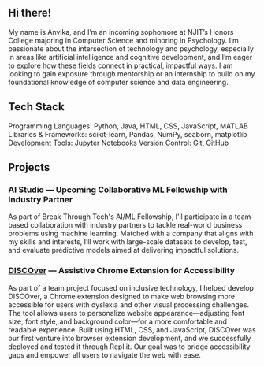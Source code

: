## Hi there!

My name is Anvika, and I’m an incoming sophomore at NJIT’s Honors College majoring in Computer Science and minoring in Psychology. I’m passionate about the intersection of technology and psychology, especially in areas like artificial intelligence and cognitive development, and I’m eager to explore how these fields connect in practical, impactful ways. I am looking to gain exposure through mentorship or an internship to build on my foundational knowledge of computer science and data engineering.

## Tech Stack

Programming Languages: Python, Java, HTML, CSS, JavaScript, MATLAB
Libraries & Frameworks: scikit-learn, Pandas, NumPy, seaborn, matplotlib
Development Tools: Jupyter Notebooks
Version Control: Git, GitHub

## Projects

### AI Studio — Upcoming Collaborative ML Fellowship with Industry Partner
As part of Break Through Tech's AI/ML Fellowship, I’ll participate in a team-based collaboration with industry partners to tackle real-world business problems using machine learning. Matched with a company that aligns with my skills and interests, I’ll work with large-scale datasets to develop, test, and evaluate predictive models aimed at delivering impactful solutions.

### [DISCOver](https://devpost.com/software/discover-tvb5z0) — Assistive Chrome Extension for Accessibility
As part of a team project focused on inclusive technology, I helped develop DISCOver, a Chrome extension designed to make web browsing more accessible for users with dyslexia and other visual processing challenges. The tool allows users to personalize website appearance—adjusting font size, font style, and background color—for a more comfortable and readable experience. Built using HTML, CSS, and JavaScript, DISCOver was our first venture into browser extension development, and we successfully deployed and tested it through Repl.it. Our goal was to bridge accessibility gaps and empower all users to navigate the web with ease.
